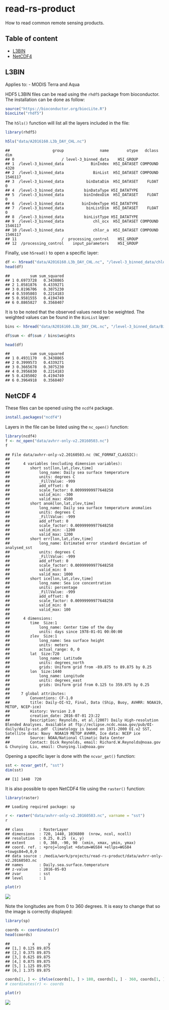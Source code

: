 
read-rs-product
===============

How to read common remote sensing products.

Table of content
----------------

-   [L3BIN](#l3bin)
-   [NetCDF4](#netcdf-4)

L3BIN
-----

Applies to: - MODIS Terra and Aqua

HDF5 L3BIN files can be read using the `rhdf5` package from bioconductor. The installation can be done as follow:

``` r
source("https://bioconductor.org/biocLite.R")
biocLite("rhdf5")
```

The `h5ls()` function will list all the layers included in the file:

``` r
library(rhdf5)

h5ls("data/A2016160.L3b_DAY_CHL.nc")
```

    ##                   group                name        otype   dclass     dim
    ## 0                     / level-3_binned_data    H5I_GROUP                 
    ## 1  /level-3_binned_data            BinIndex  H5I_DATASET COMPOUND    4320
    ## 2  /level-3_binned_data             BinList  H5I_DATASET COMPOUND 1546117
    ## 3  /level-3_binned_data          binDataDim  H5I_DATASET    FLOAT       0
    ## 4  /level-3_binned_data         binDataType H5I_DATATYPE                 
    ## 5  /level-3_binned_data         binIndexDim  H5I_DATASET    FLOAT       0
    ## 6  /level-3_binned_data        binIndexType H5I_DATATYPE                 
    ## 7  /level-3_binned_data          binListDim  H5I_DATASET    FLOAT       0
    ## 8  /level-3_binned_data         binListType H5I_DATATYPE                 
    ## 9  /level-3_binned_data             chl_ocx  H5I_DATASET COMPOUND 1546117
    ## 10 /level-3_binned_data             chlor_a  H5I_DATASET COMPOUND 1546117
    ## 11                    /  processing_control    H5I_GROUP                 
    ## 12  /processing_control    input_parameters    H5I_GROUP

Finally, use `h5read()` to open a specific layer:

``` r
df <- h5read("data/A2016160.L3b_DAY_CHL.nc", "/level-3_binned_data/chlor_a")
head(df)
```

    ##         sum sum_squared
    ## 1 0.6973728   0.3438865
    ## 2 1.0581876   0.4339271
    ## 3 0.8196706   0.3075230
    ## 4 0.5595803   0.2214183
    ## 5 0.9581555   0.4194749
    ## 6 0.8865827   0.3568407

It is to be noted that the observed values need to be weighted. The weighted values can be found in the `BinList` layer:

``` r
bins <- h5read("data/A2016160.L3b_DAY_CHL.nc", "/level-3_binned_data/BinList")

df$sum <- df$sum / bins$weights

head(df)
```

    ##         sum sum_squared
    ## 1 0.4931170   0.3438865
    ## 2 0.3999573   0.4339271
    ## 3 0.3665678   0.3075230
    ## 4 0.3956830   0.2214183
    ## 5 0.4285002   0.4194749
    ## 6 0.3964918   0.3568407

NetCDF 4
--------

These files can be opened using the `ncdf4` package.

``` r
install.packages("ncdf4")
```

Layers in the file can be listed using the `nc_open()` function:

``` r
library(ncdf4)
f <- nc_open("data/avhrr-only-v2.20160503.nc")
f
```

    ## File data/avhrr-only-v2.20160503.nc (NC_FORMAT_CLASSIC):
    ## 
    ##      4 variables (excluding dimension variables):
    ##         short sst[lon,lat,zlev,time]   
    ##             long_name: Daily sea surface temperature
    ##             units: degrees C
    ##             _FillValue: -999
    ##             add_offset: 0
    ##             scale_factor: 0.00999999977648258
    ##             valid_min: -300
    ##             valid_max: 4500
    ##         short anom[lon,lat,zlev,time]   
    ##             long_name: Daily sea surface temperature anomalies
    ##             units: degrees C
    ##             _FillValue: -999
    ##             add_offset: 0
    ##             scale_factor: 0.00999999977648258
    ##             valid_min: -1200
    ##             valid_max: 1200
    ##         short err[lon,lat,zlev,time]   
    ##             long_name: Estimated error standard deviation of analysed_sst
    ##             units: degrees C
    ##             _FillValue: -999
    ##             add_offset: 0
    ##             scale_factor: 0.00999999977648258
    ##             valid_min: 0
    ##             valid_max: 1000
    ##         short ice[lon,lat,zlev,time]   
    ##             long_name: Sea ice concentration
    ##             units: percentage
    ##             _FillValue: -999
    ##             add_offset: 0
    ##             scale_factor: 0.00999999977648258
    ##             valid_min: 0
    ##             valid_max: 100
    ## 
    ##      4 dimensions:
    ##         time  Size:1
    ##             long_name: Center time of the day
    ##             units: days since 1978-01-01 00:00:00
    ##         zlev  Size:1
    ##             long_name: Sea surface height
    ##             units: meters
    ##             actual_range: 0, 0
    ##         lat  Size:720
    ##             long_name: Latitude
    ##             units: degrees_north
    ##             grids: Uniform grid from -89.875 to 89.875 by 0.25
    ##         lon  Size:1440
    ##             long_name: Longitude
    ##             units: degrees_east
    ##             grids: Uniform grid from 0.125 to 359.875 by 0.25
    ## 
    ##     7 global attributes:
    ##         Conventions: CF-1.0
    ##         title: Daily-OI-V2, Final, Data (Ship, Buoy, AVHRR: NOAA19, METOP, NCEP-ice)
    ##         History: Version 2.0
    ##         creation_date: 2016-07-01 23:22
    ##         Description: Reynolds, et al.(2007) Daily High-resolution Blended Analyses. Available at ftp://eclipse.ncdc.noaa.gov/pub/OI-daily/daily-sst.pdf  Climatology is based on 1971-2000 OI.v2 SST, Satellite data: Navy  NOAA19 METOP AVHRR, Ice data: NCEP ice
    ##         Source: NOAA/National Climatic Data Center
    ##         Contact: Dick Reynolds, email: Richard.W.Reynolds@noaa.gov & Chunying Liu, email: Chunying.liu@noaa.gov

Opening a specific layer is done with the `ncvar_get()` function:

``` r
sst <- ncvar_get(f, "sst")
dim(sst)
```

    ## [1] 1440  720

It is also possible to open NetCDF4 file using the `raster()` function:

``` r
library(raster)
```

    ## Loading required package: sp

``` r
r <- raster("data/avhrr-only-v2.20160503.nc", varname = "sst") 
r
```

    ## class       : RasterLayer 
    ## dimensions  : 720, 1440, 1036800  (nrow, ncol, ncell)
    ## resolution  : 0.25, 0.25  (x, y)
    ## extent      : 0, 360, -90, 90  (xmin, xmax, ymin, ymax)
    ## coord. ref. : +proj=longlat +datum=WGS84 +ellps=WGS84 +towgs84=0,0,0 
    ## data source : /media/work/projects/read-rs-product/data/avhrr-only-v2.20160503.nc 
    ## names       : Daily.sea.surface.temperature 
    ## z-value     : 2016-05-03 
    ## zvar        : sst 
    ## level       : 1

``` r
plot(r)
```

![](README_files/figure-markdown_github/unnamed-chunk-8-1.png)

Note the longitudes are from 0 to 360 degrees. It is easy to change that so the image is correctly displayed:

``` r
library(sp)

coords <- coordinates(r)
head(coords)
```

    ##          x      y
    ## [1,] 0.125 89.875
    ## [2,] 0.375 89.875
    ## [3,] 0.625 89.875
    ## [4,] 0.875 89.875
    ## [5,] 1.125 89.875
    ## [6,] 1.375 89.875

``` r
coords[1, ] <- ifelse(coords[1, ] > 180, coords[1, ] - 360, coords[1, ])
# coordinates(r) <- coords

plot(r)
```

![](README_files/figure-markdown_github/unnamed-chunk-9-1.png)
